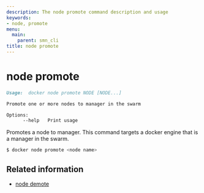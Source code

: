 ```yaml
---
description: The node promote command description and usage
keywords:
- node, promote
menu:
  main:
    parent: smn_cli
title: node promote
---
```


# node promote

```markdown
Usage:  docker node promote NODE [NODE...]

Promote one or more nodes to manager in the swarm

Options:
      --help   Print usage
```

Promotes a node to manager. This command targets a docker engine that is a manager in the swarm.


```bash
$ docker node promote <node name>
```

## Related information

* [node demote](node_demote.md)

